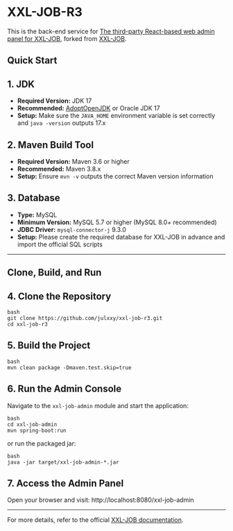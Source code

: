 # XXL-JOB-R3

This is the back-end service
for [The third-party React-based web admin panel for XXL-JOB](https://github.com/julxxy/xxl-job-panel-r3), forked
from [XXL-JOB](https://github.com/xuxueli/xxl-job).

## Quick Start

## 1. JDK

- **Required Version:** JDK 17
- **Recommended:** [AdoptOpenJDK](https://adoptium.net/) or Oracle JDK 17
- **Setup:** Make sure the `JAVA_HOME` environment variable is set correctly and `java -version` outputs 17.x

## 2. Maven Build Tool

- **Required Version:** Maven 3.6 or higher
- **Recommended:** Maven 3.8.x
- **Setup:** Ensure `mvn -v` outputs the correct Maven version information

## 3. Database

- **Type:** MySQL
- **Minimum Version:** MySQL 5.7 or higher (MySQL 8.0+ recommended)
- **JDBC Driver:** `mysql-connector-j` 9.3.0
- **Setup:** Please create the required database for XXL-JOB in advance and import the official SQL scripts

------

## Clone, Build, and Run

## 4. Clone the Repository

```
bash
git clone https://github.com/julxxy/xxl-job-r3.git
cd xxl-job-r3
```

## 5. Build the Project

```
bash
mvn clean package -Dmaven.test.skip=true
```

## 6. Run the Admin Console

Navigate to the `xxl-job-admin` module and start the application:

```
bash
cd xxl-job-admin
mvn spring-boot:run
```

or run the packaged jar:

```
bash
java -jar target/xxl-job-admin-*.jar
```

## 7. Access the Admin Panel

Open your browser and visit:
http://localhost:8080/xxl-job-admin

------

For more details, refer to the official [XXL-JOB documentation](https://github.com/xuxueli/xxl-job).



